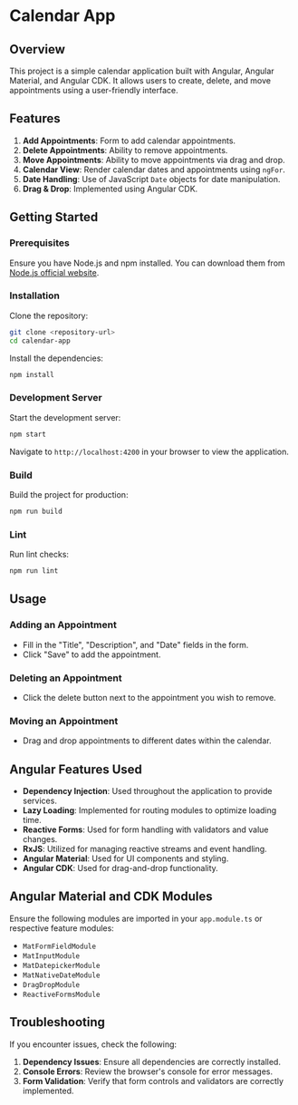 # Calendar App

## Overview

This project is a simple calendar application built with Angular, Angular Material, and Angular CDK. It allows users to create, delete, and move appointments using a user-friendly interface. 

## Features

1. **Add Appointments**: Form to add calendar appointments.
2. **Delete Appointments**: Ability to remove appointments.
3. **Move Appointments**: Ability to move appointments via drag and drop.
4. **Calendar View**: Render calendar dates and appointments using `ngFor`.
5. **Date Handling**: Use of JavaScript `Date` objects for date manipulation.
6. **Drag & Drop**: Implemented using Angular CDK.

## Getting Started

### Prerequisites

Ensure you have Node.js and npm installed. You can download them from [Node.js official website](https://nodejs.org/).

### Installation

Clone the repository:

```bash
git clone <repository-url>
cd calendar-app
```

Install the dependencies:

```bash
npm install
```

### Development Server

Start the development server:

```bash
npm start
```

Navigate to `http://localhost:4200` in your browser to view the application.

### Build

Build the project for production:

```bash
npm run build
```

### Lint

Run lint checks:

```bash
npm run lint
```

## Usage

### Adding an Appointment

- Fill in the "Title", "Description", and "Date" fields in the form.
- Click "Save" to add the appointment.

### Deleting an Appointment

- Click the delete button next to the appointment you wish to remove.

### Moving an Appointment

- Drag and drop appointments to different dates within the calendar.

## Angular Features Used

- **Dependency Injection**: Used throughout the application to provide services.
- **Lazy Loading**: Implemented for routing modules to optimize loading time.
- **Reactive Forms**: Used for form handling with validators and value changes.
- **RxJS**: Utilized for managing reactive streams and event handling.
- **Angular Material**: Used for UI components and styling.
- **Angular CDK**: Used for drag-and-drop functionality.

## Angular Material and CDK Modules

Ensure the following modules are imported in your `app.module.ts` or respective feature modules:

- `MatFormFieldModule`
- `MatInputModule`
- `MatDatepickerModule`
- `MatNativeDateModule`
- `DragDropModule`
- `ReactiveFormsModule`

## Troubleshooting

If you encounter issues, check the following:

1. **Dependency Issues**: Ensure all dependencies are correctly installed.
2. **Console Errors**: Review the browser's console for error messages.
3. **Form Validation**: Verify that form controls and validators are correctly implemented.

